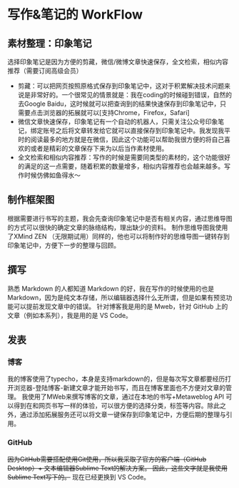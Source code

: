 # 写作&笔记的 WorkFlow

## 素材整理：印象笔记

选择印象笔记是因为方便的剪藏，微信/微博文章快速保存，全文检索，相似内容推荐（需要订阅高级会员）
* 剪藏：可以把网页按照原格式保存到印象笔记中，这对于积累解决技术问题来说是非常好的。一个很常见的情景就是：我在coding的时候碰到错误，自然的去Google Baidu，这时候就可以把查询到的结果快速保存到印象笔记中，只需要点击浏览器的拓展就可以[支持Chrome，Firefox，Safari]
* 微信文章快速保存，印象笔记有一个自动的机器人，只需关注公众号印象笔记，绑定账号之后将文章转发给它就可以直接保存到印象笔记中。我发现我平时的阅读最多的地方就是在微信，因此这个功能可以帮助我很方便的将自己喜欢的或者是精彩的文章保存下来为以后当作素材使用。
* 全文检索和相似内容推荐：写作的时候是需要同类型的素材的，这个功能很好的满足的这一点需要，随着积累的数量增多，相似内容推荐也会越来越多。写作时候仿佛如鱼得水～

## 制作框架图
根据需要进行书写的主题，我会先查询印象笔记中是否有相关内容，通过思维导图的方式可以很快的确定文章的脉络结构，理出缺少的资料。
制作思维导图我使用了XMind ZEN （无限期试用）同样的，他也可以将制作好的思维导图一键转存到印象笔记中，方便下一步的整理与回顾。

## 撰写
熟悉 Markdown 的人都知道 Markdown 的好，我在写作的时候使用的也是 Markdown，因为是纯文本存储，所以编辑器选择什么无所谓，但是如果有预览功能可以提前发现文章中的错误。
针对博客我是用的是 Mweb，针对 GitHub 上的文章（例如本系列），我是用的是 VS Code。
## 发表
### 博客
我的博客使用了typecho，本身是支持markdown的，但是每次写文章都要经历打开浏览器-登陆博客-新建文章才能开始书写，而且在博客里面也不方便对文章的管理。
我使用了MWeb来撰写博客的文章，通过在本地的书写+Metaweblog API 可以得到在和网页书写一样的体验，可以很方便的选择分类，标签等内容。除此之外，通过添加拓展服务还可以将文章一键保存到印象笔记中，方便后期的整理与引用。

### GitHub
~~因为GitHub需要搭配使用Git使用，所以我采取了官方的客户端（GitHub Desktop）+ 文本编辑器Sublime Text的解决方案。
因此，这些文字就是我使用Sublime Text写下的。~~
现在已经更换到 VS Code。
